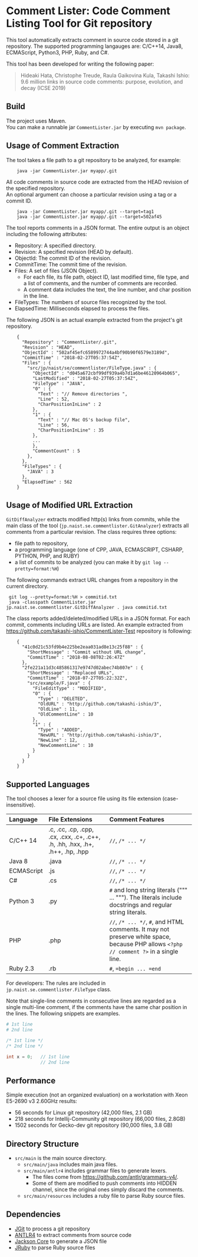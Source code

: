 # Comment Lister: Code Comment Listing Tool for Git repository

This tool automatically extracts comment in source code stored in a git repository.
The supported programming langauges are: C/C++14, Java8, ECMAScript, Python3, PHP, Ruby, and C#. 

This tool has been developed for writing the following paper: 
> Hideaki Hata, Christophe Treude, Raula Gaikovina Kula, Takashi Ishio:
> 9.6 million links in source code comments: purpose, evolution, and decay (ICSE 2019)

## Build

The project uses Maven.  
You can make a runnable jar `CommentLister.jar` by executing `mvn package`. 


## Usage of Comment Extraction

The tool takes a file path to a git repository to be analyzed, for example:

        java -jar CommentLister.jar myapp/.git

All code comments in source code are extracted from the HEAD revision of the specified repository.  
An optional argument can choose a particular revision using a tag or a commit ID.

        java -jar CommentLister.jar myapp/.git --target=tag1
        java -jar CommentLister.jar myapp/.git --target=502af45

The tool reports comments in a JSON format.
The entire output is an object including the following attributes:
 - Repository: A specified directory.
 - Revision: A specified revision (HEAD by default).
 - ObjectId: The commit ID of the revision.
 - CommitTime: The commit time of the revision.
 - Files: A set of files (JSON Object). 
   - For each file, its file path, object ID, last modified time, file type, and a list of comments, and the number of comments are recorded.
   - A comment data includes the text, the line number, and char position in the line.
 - FileTypes: The numbers of source files recognized by the tool.
 - ElapsedTime: Milliseconds elapsed to process the files. 

The following JSON is an actual example extracted from the project's git repository.

        {
          "Repository" : "CommentLister/.git",
          "Revision" : "HEAD",
          "ObjectId" : "502af45efc6589972744a4bf90b90f6579e3189d",
          "CommitTime" : "2018-02-27T05:37:54Z",
          "Files" : {
            "src/jp/naist/se/commentlister/FileType.java" : {
              "ObjectId" : "d045a672cbf99df939a4b7d1a6be46120964b065",
              "LastModified" : "2018-02-27T05:37:54Z",
              "FileType" : "JAVA",
              "0" : {
                "Text" : "// Remove directories ",
                "Line" : 52,
                "CharPositionInLine" : 2
              },
              "1" : {
                "Text" : "// Mac OS's backup file",
                "Line" : 56,
                "CharPositionInLine" : 35
              },
              ...
              },
              "CommentCount" : 5
            },
          },
          "FileTypes" : {
            "JAVA" : 3
          },
          "ElapsedTime" : 562
        }



## Usage of Modified URL Extraction 

`GitDiffAnalyzer` extracts modified http(s) links from commits, while the main class of the tool (`jp.naist.se.commentlister.GitAnalyzer`) extracts all comments from a particular revision. 
The class requires three options: 
 - file path to repository, 
 - a programming language (one of CPP, JAVA, ECMASCRIPT, CSHARP, PYTHON, PHP, and RUBY)
 - a list of commits to be analyzed (you can make it by `git log --pretty=format:%H`)

The following commands extract URL changes from a repository in the current directory.

     git log --pretty=format:%H > commitid.txt
     java -classpath CommentLister.jar jp.naist.se.commentlister.GitDiffAnalyzer . java commitid.txt

The class reports added/deleted/modified URLs in a JSON format.
For each commit, comments including URLs are listed. 
An example extracted from <https://github.com/takashi-ishio/CommentLister-Test> repository is following: 

        {
          "41c0d21c53fd9b4e225be2eaa031ad8e13c25f88" : {
            "ShortMessage" : "Commit without URL change",
            "CommitTime" : "2018-08-08T02:26:47Z"
          },
          "2fe221a11d3c485861317e9747d02abec74b807e" : {
            "ShortMessage" : "Replaced URLs",
            "CommitTime" : "2018-07-27T05:22:32Z",
            "src/example/F.java" : {
              "FileEditType" : "MODIFIED",
              "0" : {
                "Type" : "DELETED",
                "OldURL" : "http://github.com/takashi-ishio/3",
                "OldLine" : 11,
                "OldCommentLine" : 10
              },
              "1" : {
                "Type" : "ADDED",
                "NewURL" : "http://github.com/takashi-ishio/3",
                "NewLine" : 12,
                "NewCommentLine" : 10
              }
            }
          }
        }



## Supported Languages

The tool chooses a lexer for a source file using its file extension (case-insensitive).

|Language|File Extensions|Comment Features|
|:-------|:--------------|:---------------|
|C/C++ 14|.c, .cc, .cp, .cpp, .cx, .cxx, .c+, .c++, .h, .hh, .hxx, .h+, .h++, .hp, .hpp|`//`, `/* ... */`|
|Java 8|.java|`//`, `/* ... */`|
|ECMAScript|.js|`//`, `/* ... */`|
|C#|.cs|`//`, `/* ... */`|
|Python 3|.py|`#` and long string literals (""" ... """). The literals include docstrings and regular string literals.|
|PHP|.php|`//`, `/* ... */`, `#`, and HTML comments. It may not preserve white space, because PHP allows `<?php // comment ?>` in a single line.|
|Ruby 2.3|.rb|`#`, `=begin ... =end`|

For developers: The rules are included in `jp.naist.se.commentlister.FileType` class.

Note that single-line comments in consecutive lines are regarded as a single multi-line comment, if the comments have the same char position in the lines. The following snippets are examples.

```Ruby
# 1st line
# 2nd line
```

```c++
/* 1st line */
/* 2nd line */
```

```c++
int x = 0;   // 1st line
             // 2nd line
```


## Performance

Simple execution (not an organized evaluation) on a workstation with Xeon E5-2690 v3 2.60GHz results:
 - 56 seconds for Linux git repository (42,000 files, 2.1 GB)
 - 218 seconds for Intellij-Community git repository (66,000 files, 2.8GB)
 - 1502 seconds for Gecko-dev git repository (90,000 files, 3.8 GB)


## Directory Structure

  - `src/main` is the main source directory.
    - `src/main/java` includes main java files.
    - `src/main/antlr4` includes grammar files to generate lexers.  
      - The files come from https://github.com/antlr/grammars-v4/. 
      - Some of them are modified to push comments into HIDDEN channel, since the original ones simply discard the comments.  
    - `src/main/resources` includes a ruby file to parse Ruby source files.     

## Dependencies

 - [JGit](https://www.eclipse.org/jgit/) to process a git repository
 - [ANTLR4](http://www.antlr.org/index.html) to extract comments from source code
 - [Jackson Core](https://github.com/FasterXML/jackson-core) to generate a JSON file
 - [JRuby](http://jruby.org/) to parse Ruby source files
